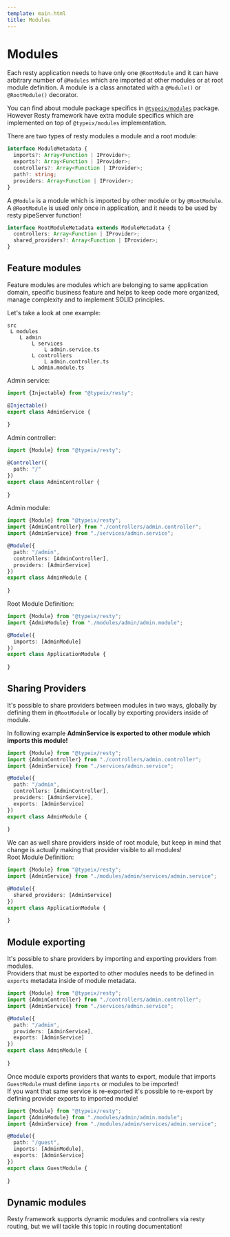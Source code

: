 ```yaml
---
template: main.html
title: Modules
---
```


# Modules
Each resty application needs to have only one `@RootModule` and it can have arbitrary number of 
`@Modules` which are imported at other modules or at root module definition.
A module is a class annotated with a `@Module()` or `@RootModule()` decorator. 

You can find about module package specifics in [`@typeix/modules`](/packages/typeix-modules) package.
However Resty framework have extra module specifics which are implemented on top of `@typeix/modules`
implementation.

There are two types of resty modules a module and a root module:
```typescript
interface ModuleMetadata {
  imports?: Array<Function | IProvider>;
  exports?: Array<Function | IProvider>;
  controllers?: Array<Function | IProvider>;
  path?: string;
  providers: Array<Function | IProvider>;
}
```
A `@Module` is a module which is imported by other module or by `@RootModule`.
A `@RootModule` is used only once in application, and it needs to be used by resty pipeServer function!
```typescript
interface RootModuleMetadata extends ModuleMetadata {
  controllers: Array<Function | IProvider>;
  shared_providers?: Array<Function | IProvider>;
}
```

## Feature modules
Feature modules are modules which are belonging to same application domain, specific business feature and 
helps to keep code more organized, manage complexity and to implement SOLID principles.

Let's take a look at one example:
```text
src
 L modules
    L admin
        L services
            L admin.service.ts
        L controllers
            L admin.controller.ts
        L admin.module.ts
```
Admin service:
```ts
import {Injectable} from "@typeix/resty";

@Injectable()
export class AdminService {
    
}
```
Admin controller:
```ts
import {Module} from "@typeix/resty";

@Controller({
  path: "/"
})
export class AdminController {
    
}
```
Admin module:
```ts
import {Module} from "@typeix/resty";
import {AdminController} from "./controllers/admin.controller";
import {AdminService} from "./services/admin.service";

@Module({
  path: "/admin",
  controllers: [AdminController],
  providers: [AdminService]
})
export class AdminModule {
    
}
```
Root Module Definition:
```ts
import {Module} from "@typeix/resty";
import {AdminModule} from "./modules/admin/admin.module";

@Module({
  imports: [AdminModule]
})
export class ApplicationModule {
    
}
```

## Sharing Providers
It's possible to share providers between modules in two ways, globally by defining them in `@RootModule`
or locally by exporting providers inside of module.

In following example **AdminService is exported to other module which imports this module!**
```ts
import {Module} from "@typeix/resty";
import {AdminController} from "./controllers/admin.controller";
import {AdminService} from "./services/admin.service";

@Module({
  path: "/admin",
  controllers: [AdminController],
  providers: [AdminService],
  exports: [AdminService]
})
export class AdminModule {
    
}
```
We can as well share providers inside of root module, but keep in mind that change is actually making 
that provider visible to all modules! <br />
Root Module Definition:
```ts
import {Module} from "@typeix/resty";
import {AdminService} from "./modules/admin/services/admin.service";

@Module({
  shared_providers: [AdminService]
})
export class ApplicationModule {
    
}
```
## Module exporting
It's possible to share providers by importing and exporting providers from modules.  <br />
Providers that must be exported to other modules needs to be defined in `exports` metadata
inside of module metadata.
```ts
import {Module} from "@typeix/resty";
import {AdminController} from "./controllers/admin.controller";
import {AdminService} from "./services/admin.service";

@Module({
  path: "/admin",
  providers: [AdminService],
  exports: [AdminService]
})
export class AdminModule {
    
}
```
Once module exports providers that wants to export, module that imports `GuestModule` must define
`imports` or modules to be imported! <br />
If you want that same service is re-exported it's possible to re-export by defining provider exports to
imported module!
```ts
import {Module} from "@typeix/resty";
import {AdminModule} from "./modules/admin/admin.module";
import {AdminService} from "./modules/admin/services/admin.service";

@Module({
  path: "/guest",
  imports: [AdminModule],
  exports: [AdminService]
})
export class GuestModule {
    
}
```

## Dynamic modules
Resty framework supports dynamic modules and controllers via resty routing, but we will tackle this 
topic in routing documentation!
